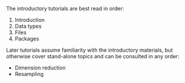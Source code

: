 The introductory tutorials are best read in order:

1. Introduction
2. Data types
3. Files
4. Packages

Later tutorials assume familiarity with the introductory materials, but otherwise cover stand-alone topics and can be consulted in any order:

* Dimension reduction
* Resampling
